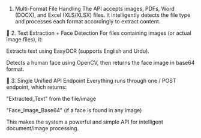1. Multi-Format File Handling
The API accepts images, PDFs, Word (DOCX), and Excel (XLS/XLSX) files. It intelligently detects the file type and processes each format accordingly to extract content.

🔹 2. Text Extraction + Face Detection
For files containing images (or actual image files), it:

Extracts text using EasyOCR (supports English and Urdu).

Detects a human face using OpenCV, then returns the face image in base64 format.

🔹 3. Single Unified API Endpoint
Everything runs through one / POST endpoint, which returns:

"Extracted_Text" from the file/image

"Face_Image_Base64" (if a face is found in any image)

This makes the system a powerful and simple API for intelligent document/image processing.

